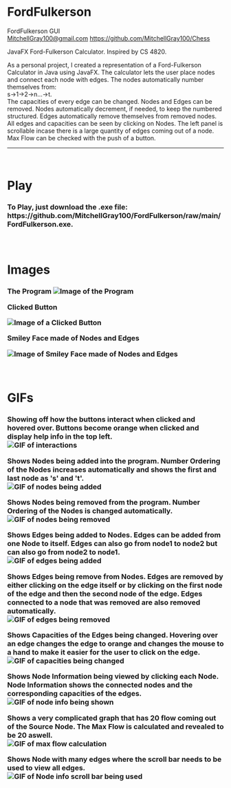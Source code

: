 # FordFulkerson
FordFulkerson GUI <br>
MitchellGray100@gmail.com https://github.com/MitchellGray100/Chess<br>

JavaFX Ford-Fulkerson Calculator. Inspired by CS 4820. <br>

As a personal project, I created a representation of a Ford-Fulkerson Calculator in Java using JavaFX.
The calculator lets the user place nodes and connect each node with edges. The nodes automatically number themselves from:
<br> s->1->2->n...->t.<br> 
The capacities of every edge can be changed. Nodes and Edges can be removed. Nodes automatically decrement, if needed, to keep the numbered
structured. Edges automatically remove themselves from removed nodes. All edges and capacities can be seen by clicking on Nodes.
The left panel is scrollable incase there is a large quantity of edges coming out of a node. Max Flow can be checked with the push of a button. 

___

</br>

# Play

<h3>
  To Play, just download the .exe file: https://github.com/MitchellGray100/FordFulkerson/raw/main/FordFulkerson.exe.
  


</br>
</br>

</br>

# Images

<h3>

The Program
![Image of the Program](https://raw.githubusercontent.com/MitchellGray100/FordFulkerson/main/readMeImages/Picture1.PNG)

Clicked Button

![Image of a Clicked Button](https://raw.githubusercontent.com/MitchellGray100/FordFulkerson/main/readMeImages/Picture2.PNG)

Smiley Face made of Nodes and Edges
  
![Image of Smiley Face made of Nodes and Edges](https://raw.githubusercontent.com/MitchellGray100/FordFulkerson/main/readMeImages/Picture3.PNG)
  
  
</br>

# GIFs

<h3>

Showing off how the buttons interact when clicked and hovered over. Buttons become orange when clicked and display help info in the top left.  <br>
![GIF of interactions](https://raw.githubusercontent.com/MitchellGray100/FordFulkerson/main/readMeImages/ShowButtonsGIF.gif)
  
Shows Nodes being added into the program. Number Ordering of the Nodes increases automatically and shows the first and last node as 's' and 't'. <br>
![GIF of nodes being added](https://raw.githubusercontent.com/MitchellGray100/FordFulkerson/main/readMeImages/AddNodesGIF.gif)
  
Shows Nodes being removed from the program. Number Ordering of the Nodes is changed automatically. <br>
![GIF of nodes being removed](https://raw.githubusercontent.com/MitchellGray100/FordFulkerson/main/readMeImages/DeleteNodesGIF.gif)
  
Shows Edges being added to Nodes. Edges can be added from one Node to itself. Edges can also go from node1 to node2 but can also go from node2 to node1. <br>
![GIF of edges being added](https://raw.githubusercontent.com/MitchellGray100/FordFulkerson/main/readMeImages/AddEdgesGIF.gif)
  
Shows Edges being remove from Nodes. Edges are removed by either clicking on the edge itself or by clicking on the first node of the edge and then the second node of the edge.
Edges connected to a node that was removed are also removed automatically.<br>
![GIF of edges being removed](https://raw.githubusercontent.com/MitchellGray100/FordFulkerson/main/readMeImages/RemoveEdgesGIF.gif)
  
Shows Capacities of the Edges being changed. Hovering over an edge changes the edge to orange and changes the mouse to a hand to make it easier for the user to click on the edge. <br>
![GIF of capacities being changed](https://raw.githubusercontent.com/MitchellGray100/FordFulkerson/main/readMeImages/ChangeCapacities.GIF.gif)
  
Shows Node Information being viewed by clicking each Node. Node Information shows the connected nodes and the corresponding capacities of the edges. <br>
![GIF of node info being shown](https://raw.githubusercontent.com/MitchellGray100/FordFulkerson/main/readMeImages/ViewNodeInfoGIF.gif)
  
Shows a very complicated graph that has 20 flow coming out of the Source Node. The Max Flow is calculated and revealed to be 20 aswell. <br>
![GIF of max flow calculation](https://raw.githubusercontent.com/MitchellGray100/FordFulkerson/main/readMeImages/MaxFlowGIF.gif)
  
Shows Node with many edges where the scroll bar needs to be used to view all edges. <br>
![GIF of Node info scroll bar being used](https://raw.githubusercontent.com/MitchellGray100/FordFulkerson/main/readMeImages/ScrollBarGIF.gif)
